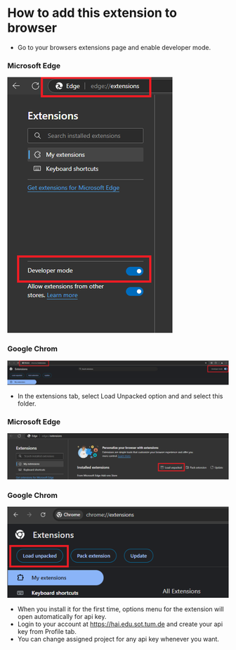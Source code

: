 # How to add this extension to browser

- Go to your browsers extensions page and enable developer mode.

### Microsoft Edge 
![Edge Developer Mode](./images/edge.png)

### Google Chrom
![Google Developer Mode](./images/chrome.png)

- In the extensions tab, select Load Unpacked option and and select this folder.

### Microsoft Edge 
![Edge Developer Mode](./images/edge-2.png)

### Google Chrom
![Google Developer Mode](./images/chrome-2.png)

- When you install it for the first time, options menu for the extension will open automatically for api key.
- Login to your account at https://hai.edu.sot.tum.de and create your api key from Profile tab.
- You can change assigned project for any api key whenever you want.